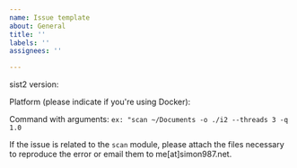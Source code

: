 ```yaml
---
name: Issue template
about: General
title: ''
labels: ''
assignees: ''

---
```


sist2 version:

Platform (please indicate if you're using Docker):

Command with arguments:  `ex: "scan ~/Documents -o ./i2 --threads 3 -q 1.0`

If the issue is related to the `scan` module, please attach the files necessary to reproduce the error or email them to me[at]simon987.net.
